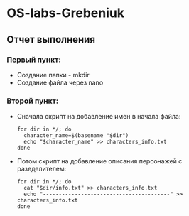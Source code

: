 # OS-labs-Grebeniuk
## Отчет выполнения
### Первый пункт:
  - Создание папки - mkdir
  - Создание файла через nano
### Второй пункт:
  - Сначала скрипт на добавление имен в начала файла:
    ```
    for dir in */; do
      character_name=$(basename "$dir")
      echo "$character_name" >> characters_info.txt
    done
    ```
  - Потом скрипт на добавление описания персонажей с разеделителем:
    ```
    for dir in */; do
      cat "$dir/info.txt" >> characters_info.txt
      echo "----------------------------------------" >> characters_info.txt
    done
    ```
